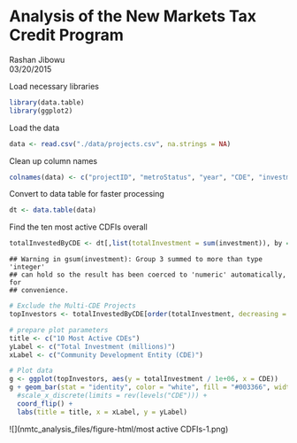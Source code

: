 # Analysis of the New Markets Tax Credit Program
Rashan Jibowu  
03/20/2015  

Load necessary libraries


```r
library(data.table)
library(ggplot2)
```

Load the data


```r
data <- read.csv("./data/projects.csv", na.strings = NA)
```

Clean up column names


```r
colnames(data) <- c("projectID", "metroStatus", "year", "CDE", "investment", "projectCost", "city", "state", "zipcode", "purpose", "investeeType", "multiCDEStatus", "multiTractStatus")
```

Convert to data table for faster processing


```r
dt <- data.table(data)
```

Find the ten most active CDFIs overall


```r
totalInvestedByCDE <- dt[,list(totalInvestment = sum(investment)), by = c("CDE")]
```

```
## Warning in gsum(investment): Group 3 summed to more than type 'integer'
## can hold so the result has been coerced to 'numeric' automatically, for
## convenience.
```

```r
# Exclude the Multi-CDE Projects
topInvestors <- totalInvestedByCDE[order(totalInvestment, decreasing = TRUE),][2:11]

# prepare plot parameters
title <- c("10 Most Active CDEs")
yLabel <- c("Total Investment (millions)")
xLabel <- c("Community Development Entity (CDE)")

# Plot data
g <- ggplot(topInvestors, aes(y = totalInvestment / 1e+06, x = CDE))
g + geom_bar(stat = "identity", color = "white", fill = "#003366", width = 0.8) + 
  #scale_x_discrete(limits = rev(levels("CDE"))) + 
  coord_flip() + 
  labs(title = title, x = xLabel, y = yLabel)
```

![](nmtc_analysis_files/figure-html/most active CDFIs-1.png) 

